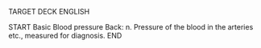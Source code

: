 TARGET DECK
ENGLISH

START
Basic
Blood pressure
Back: n. Pressure of the blood in the arteries etc., measured for diagnosis.
END
